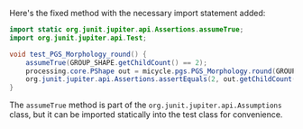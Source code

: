Here's the fixed method with the necessary import statement added:

```java
import static org.junit.jupiter.api.Assertions.assumeTrue;
import org.junit.jupiter.api.Test;

void test_PGS_Morphology_round() {
    assumeTrue(GROUP_SHAPE.getChildCount() == 2);
    processing.core.PShape out = micycle.pgs.PGS_Morphology.round(GROUP_SHAPE, 0.5);
    org.junit.jupiter.api.Assertions.assertEquals(2, out.getChildCount());
}
```

The `assumeTrue` method is part of the `org.junit.jupiter.api.Assumptions` class, but it can be imported statically into the test class for convenience.
